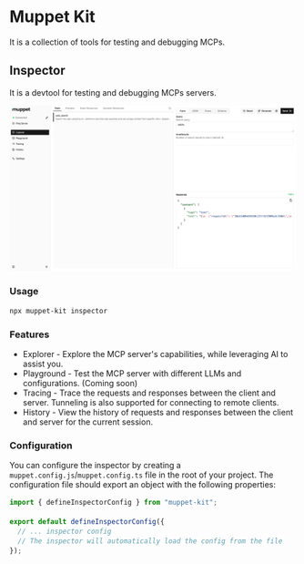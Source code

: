 # Muppet Kit

It is a collection of tools for testing and debugging MCPs.

## Inspector

It is a devtool for testing and debugging MCPs servers.

![Inspector](public/inspector.png)

### Usage

```bash
npx muppet-kit inspector
```

### Features

- Explorer - Explore the MCP server's capabilities, while leveraging AI to assist you.
- Playground - Test the MCP server with different LLMs and configurations. (Coming soon)
- Tracing - Trace the requests and responses between the client and server. Tunneling is also supported for connecting to remote clients.
- History - View the history of requests and responses between the client and server for the current session.

### Configuration

You can configure the inspector by creating a `muppet.config.js`/`muppet.config.ts` file in the root of your project. The configuration file should export an object with the following properties:

```ts
import { defineInspectorConfig } from "muppet-kit";

export default defineInspectorConfig({
  // ... inspector config
  // The inspector will automatically load the config from the file
});
```
